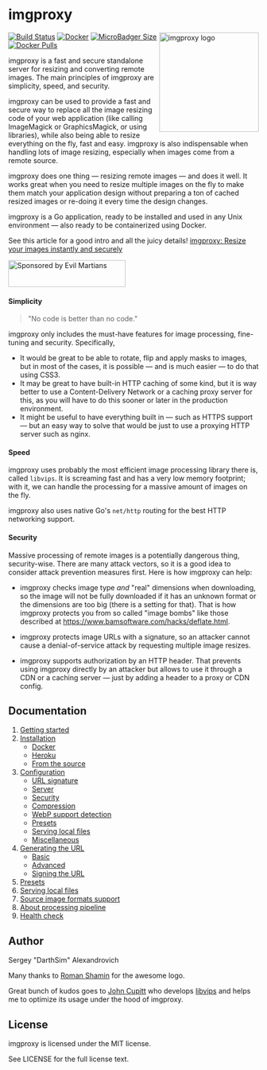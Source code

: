 # imgproxy

<img align="right" width="200" height="200" title="imgproxy logo"
     src="https://cdn.rawgit.com/DarthSim/imgproxy/master/logo.svg">

[![Build Status](https://api.travis-ci.org/DarthSim/imgproxy.svg?branch=master)](https://travis-ci.org/DarthSim/imgproxy) [![Docker](https://img.shields.io/badge/docker-darthsim%2Fimgproxy-blue.svg)](https://hub.docker.com/r/darthsim/imgproxy/) [![MicroBadger Size](https://img.shields.io/microbadger/image-size/darthsim/imgproxy.svg)](https://hub.docker.com/r/darthsim/imgproxy/) [![Docker Pulls](https://img.shields.io/docker/pulls/darthsim/imgproxy.svg)](https://hub.docker.com/r/darthsim/imgproxy/)


imgproxy is a fast and secure standalone server for resizing and converting remote images. The main principles of imgproxy are simplicity, speed, and security.

imgproxy can be used to provide a fast and secure way to replace all the image resizing code of your web application (like calling ImageMagick or GraphicsMagick, or using libraries), while also being able to resize everything on the fly, fast and easy. imgproxy is also indispensable when handling lots of image resizing, especially when images come from a remote source.

imgproxy does one thing — resizing remote images — and does it well. It works great when you need to resize multiple images on the fly to make them match your application design without preparing a ton of cached resized images or re-doing it every time the design changes.

imgproxy is a Go application, ready to be installed and used in any Unix environment — also ready to be containerized using Docker.

See this article for a good intro and all the juicy details! [imgproxy:
Resize your images instantly and securely](https://evilmartians.com/chronicles/introducing-imgproxy)

<a href="https://evilmartians.com/?utm_source=imgproxy">
<img src="https://evilmartians.com/badges/sponsored-by-evil-martians.svg" alt="Sponsored by Evil Martians" width="236" height="54">
</a>

#### Simplicity

> "No code is better than no code."

imgproxy only includes the must-have features for image processing, fine-tuning and security. Specifically,

* It would be great to be able to rotate, flip and apply masks to images, but in most of the cases, it is possible — and is much easier — to do that using CSS3.
* It may be great to have built-in HTTP caching of some kind, but it is way better to use a Content-Delivery Network or a caching proxy server for this, as you will have to do this sooner or later in the production environment.
* It might be useful to have everything built in — such as HTTPS support — but an easy way to solve that would be just to use a proxying HTTP server such as nginx.

#### Speed

imgproxy uses probably the most efficient image processing library there is, called `libvips`. It is screaming fast and has a very low memory footprint; with it, we can handle the processing for a massive amount of images on the fly.

imgproxy also uses native Go's `net/http` routing for the best HTTP networking support.

#### Security

Massive processing of remote images is a potentially dangerous thing, security-wise. There are many attack vectors, so it is a good idea to consider attack prevention measures first. Here is how imgproxy can help:

* imgproxy checks image type _and_ "real" dimensions when downloading, so the image will not be fully downloaded if it has an unknown format or the dimensions are too big (there is a setting for that). That is how imgproxy protects you from so called "image bombs" like those described at  https://www.bamsoftware.com/hacks/deflate.html.

* imgproxy protects image URLs with a signature, so an attacker cannot cause a denial-of-service attack by requesting multiple image resizes.

* imgproxy supports authorization by an HTTP header. That prevents using imgproxy directly by an attacker but allows to use it through a CDN or a caching server — just by adding a header to a proxy or CDN config.

## Documentation

1. [Getting started](./docs/GETTING_STARTED.md)
2. [Installation](./docs/installation.md)
   * [Docker](./docs/installation.md#docker)
   * [Heroku](./docs/installation.md#heroku)
   * [From the source](./docs/installation.md#from-the-source)
3. [Configuration](./docs/configuration.md)
   * [URL signature](./docs/configuration.md#url-signature)
   * [Server](./docs/configuration.md#server)
   * [Security](./docs/configuration.md#security)
   * [Compression](./docs/configuration.md#compression)
   * [WebP support detection](./docs/configuration.md#webp-support-detection)
   * [Presets](./docs/configuration.md#presets)
   * [Serving local files](./docs/configuration.md#serving-local-files)
   * [Miscellaneous](./docs/configuration.md#miscellaneous)
4. [Generating the URL](./docs/generating_the_url_basic.md)
   * [Basic](./docs/generating_the_url_basic.md)
   * [Advanced](./docs/generating_the_url_advanced.md)
   * [Signing the URL](./docs/signing_the_url.md)
5. [Presets](./docs/presets.md)
6. [Serving local files](./docs/serving_local_files.md)
7. [Source image formats support](./docs/source_image_formats_support.md)
8. [About processing pipeline](./docs/about_processing_pipeline.md)
9. [Health check](./docs/healthcheck.md)

## Author

Sergey "DarthSim" Alexandrovich

Many thanks to [Roman Shamin](https://github.com/romashamin) for the awesome logo.

Great bunch of kudos goes to [John Cupitt](https://github.com/jcupitt) who develops [libvips](https://github.com/libvips/libvips) and helps me to optimize its usage under the hood of imgproxy.

## License

imgproxy is licensed under the MIT license.

See LICENSE for the full license text.
